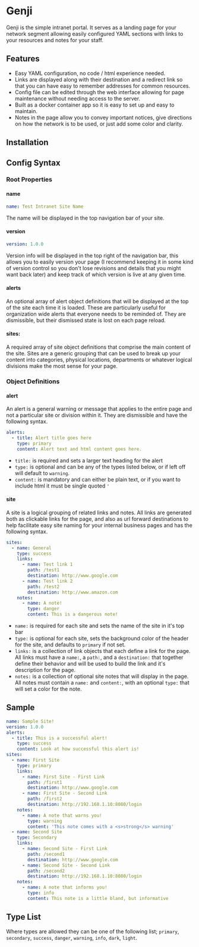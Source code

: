 # Genji

Genji is the simple intranet portal. It serves as a landing page for your network segment allowing easily configured YAML sections with links to your resources and notes for your staff.

## Features

* Easy YAML configuration, no code / html experience needed.
* Links are displayed along with their destination and a redirect link so that you can have easy to remember addresses for common resources.
* Config file can be edited through the web interface allowing for page maintenance without needing access to the server.
* Built as a docker container app so it is easy to set up and easy to maintain.
* Notes in the page allow you to convey important notices, give directions on how the network is to be used, or just add some color and clarity.

## Installation

## Config Syntax

### Root Properties

#### name
```yaml
name: Test Intranet Site Name
```
The name will be displayed in the top navigation bar of your site.

#### version
```yaml
version: 1.0.0
```
Version info will be displayed in the top right of the navigation bar, this allows you to easily version your page (I recommend keeping it in some kind of version control so you don't lose revisions and details that you might want back later) and keep track of which version is live at any given time.

#### alerts
An optional array of alert object definitions that will be displayed at the top of the site each time it is loaded. These are particularly useful for organization wide alerts that everyone needs to be reminded of. They are dismissible, but their dismissed state is lost on each page reload.

#### sites:
A required array of site object definitions that comprise the main content of the site. Sites are a generic grouping that can be used to break up your content into categories, physical locations, departments or whatever logical divisions make the most sense for your page.

### Object Definitions

#### alert
An alert is a general warning or message that applies to the entire page and not a particular site or division within it. They are dismissible and have the following syntax.
```yaml
alerts:
  - title: Alert title goes here
    type: primary
    content: Alert text and html content goes here.
```
* `title:` is required and sets a larger text heading for the alert
* `type:` is optional and can be any of the types listed below, or if left off will default to `warning`.
* `content:` is mandatory and can either be plain text, or if you want to include html it must be single quoted `'`

#### site
A site is a logical grouping of related links and notes. All links are generated both as clickable links for the page, and also as url forward destinations to help facilitate easy site naming for your internal business pages and has the following syntax.
```yaml
sites:
  - name: General
    type: success
    links:
      - name: Test link 1
        path: /test1
        destination: http://www.google.com
      - name: Test link 2
        path: /test2
        destination: http://www.amazon.com
    notes:
      - name: A note!
        type: danger
        content: This is a dangerous note!
```
* `name:` is required for each site and sets the name of the site in it's top bar
* `type:` is optional for each site, sets the background color of the header for the site, and defaults to `primary` if not set.
* `links:` is a collection of link objects that each define a link for the page. All links must have a `name:`, a `path:`, and a `destination:` that together define their behavior and will be used to build the link and it's description for the page.
* `notes:` is a collection of optional site notes that will display in the page. All notes must contain a `name:` and `content:`, with an optional `type:` that will set a color for the note.

## Sample
```yaml
name: Sample Site!
version: 1.0.0
alerts:
  - title: This is a successful alert!
    type: success
    content: Look at how successful this alert is!
sites:
  - name: First Site
    type: primary
    links:
      - name: First Site - First Link
        path: /first1
        destination: http://www.google.com
      - name: First Site - Second Link
        path: /first2
        destination: http://192.168.1.10:8080/login
    notes:
      - name: A note that warns you!
        type: warning
        content: 'This note comes with a <s>strong</s> warning'
  - name: Second Site
    type: Secondary
    links:
      - name: Second Site - First Link
        path: /second1
        destination: http://www.google.com
      - name: Second Site - Second Link
        path: /second2
        destination: http://192.168.1.10:8080/login
    notes:
      - name: A note that informs you!
        type: info
        content: This note is a little bland, but informative
```

## Type List
Where types are allowed they can be one of the following list; `primary`, `secondary`, `success`, `danger`, `warning`, `info`, `dark`, `light`.
